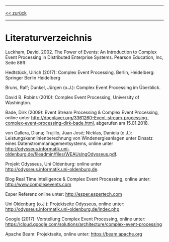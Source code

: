 ***

[<< zurück](07_conclusion.md)

***

# Literaturverzeichnis

Luckham, David. 2002. The Power of Events: An Introduction to Complex Event Processing in Distributed Enterprise Systems. Pearson Education, Inc, Seite 88ff.

Hedtstück, Ulrich (2017): Complex Event Processing. Berlin, Heidelberg: Springer Berlin Heidelberg

Bruns, Ralf; Dunkel, Jürgen (o.J.): Complex Event Processing im Überblick.

David B. Robins (2010): Complex Event Processing, University of Washington.

Bade, Dirk (2009): Event Stream Processing & Complex Event Processing, online unter http://docplayer.org/3361260-Event-stream-processing-complex-event-processing-dirk-bade.html, abgerufen am 15.01.2018.

von Gallera, Diana; Trujillo, Juan José; Nicklas, Daniela (o.J.): Leistungskennlinienberechnung von
Windenergieanlagen unter Einsatz eines
Datenstrommanagementsystems, online unter http://odysseus.informatik.uni-oldenburg.de/fileadmin/files/WEAUsingOdysseus.pdf.  

Projekt Odysseus, Uni Oldenburg: online unter http://odysseus.informatik.uni-oldenburg.de.

Blog Real Time Intelligence & Complex Event Processing, online unter:  http://www.complexevents.com

Esper Referenz online unter: http://esper.espertech.com

Uni Oldenburg (o.J.): Projektseite Odysseus, online unter: http://odysseus.informatik.uni-oldenburg.de/index.php

Google (2017): Vorstellung Complex Event Processing, online unter: https://cloud.google.com/solutions/architecture/complex-event-processing

Apache Beam: Projektseite, online unter: https://beam.apache.org
